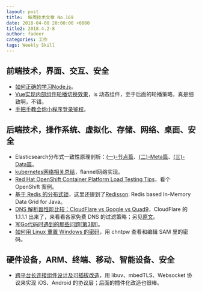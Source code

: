 ```yaml
---
layout: post
title:  每周技术文章 No.169
date: 2018-04-08 20:00:00 +0800
title2: 2018.4.2-8
author: fadeer
categories: 工作
tags: Weekly Skill
---
```


前端技术，界面、交互、安全
----
* [如何正确的学习Node.js](https://i5ting.github.io/How-to-learn-node-correctly/)。
* [Vue实现内部组件轮播切换效果](https://fed.renren.com/2018/04/06/vue-component-slider/)，is 动态组件，至于后面的轮播策略，真是细致啊，不错。
* [手把手教会你小程序登录鉴权](https://segmentfault.com/a/1190000014234141)。

后端技术，操作系统、虚拟化、存储、网络、桌面、安全
----
* Elasticsearch分布式一致性原理剖析：[(一)-节点篇](https://yq.aliyun.com/articles/573625)、[(二)-Meta篇](https://yq.aliyun.com/articles/576043)、[(三)-Data篇](https://yq.aliyun.com/articles/576044)。
* [kubernetes网络相关总结](http://codemacro.com/2018/04/01/kube-network/)，flannel网络实现。
* [Red Hat OpenShift Container Platform Load Testing Tips](https://developers.redhat.com/blog/2018/04/02/red-hat-openshift-container-platform-load-testing-tips/)，看个 OpenShift 案例。
* [基于 Redis 的分布式锁](https://segmentfault.com/a/1190000014128432)，这里还提到了[Redisson](https://github.com/redisson/redisson): Redis based In-Memory Data Grid for Java。
* [DNS 解析器性能比较：CloudFlare vs Google vs Quad9](https://www.oschina.net/news/94836/dns-resolvers-performance-compared)，CloudFlare 的 1.1.1.1 出来了，来看看各家免费 DNS 的过滤策略；另见[原文](https://medium.com/@nykolas.z/dns-resolvers-performance-compared-cloudflare-x-google-x-quad9-x-opendns-149e803734e5)。
* [写Go代码时遇到的那些问题[第3期]](https://tonybai.com/2018/04/06/the-problems-i-encountered-when-writing-go-code-issue-3rd/)。
* [如何用 Linux 重置 Windows 的密码](https://linuxstory.org/how-reset-windows-password-linux/)，用 chntpw 查看和编辑 SAM 里的密码。

硬件设备，ARM、终端、移动、智能设备、安全
----
* [跨平台长连接组件设计及可插拔改造](http://zeeyang.com/2018/04/03/cross-platform-architecture%20design-and-pluggable/)，用 libuv、mbedTLS、Websocket 协议来实现 iOS、Android 的协议层；后面的插件化改造也很棒。





